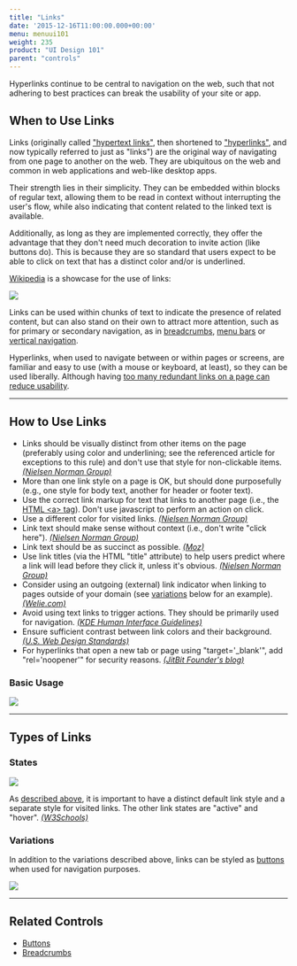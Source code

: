 ```yaml
---
title: "Links"
date: '2015-12-16T11:00:00.000+00:00'
menu: menuui101
weight: 235
product: "UI Design 101"
parent: "controls"
---
```


Hyperlinks continue to be central to navigation on the web, such that not adhering to best practices can break the usability of your site or app. <!--more-->


## When to Use Links

Links (originally called ["hypertext links"](https://www.w3.org/MarkUp/HTMLPlus/htmlplus_14.html), then shortened to ["hyperlinks"](https://www.w3.org/MarkUp/html-spec/html-spec_7.html#SEC7), and now typically referred to just as "links") are the original way of navigating from one page to another on the web. They are ubiquitous on the web and common in web applications and web-like desktop apps.

Their strength lies in their simplicity. They can be embedded within blocks of regular text, allowing them to be read in context without interrupting the user's flow, while also indicating that content related to the linked text is available.

Additionally, as long as they are implemented correctly, they offer the advantage that they don't need much decoration to invite action (like buttons do). This is because they are so standard that users expect to be able to click on text that has a distinct color and/or is underlined.

[Wikipedia](https://en.wikipedia.org/) is a showcase for the use of links:

![](//media.balsamiq.com/img/support/tutorials/ui101/wikipedia-links.png)

Links can be used within chunks of text to indicate the presence of related content, but can also stand on their own to attract more attention, such as for primary or secondary navigation, as in [breadcrumbs](../breadcrumbs/), [menu bars](../menubars/) or [vertical navigation](../verticalnavigation/).

Hyperlinks, when used to navigate between or within pages or screens, are familiar and easy to use (with a mouse or keyboard, at least), so they can be used liberally. Although having [too many redundant links on a page can reduce usability](https://www.nngroup.com/articles/duplicate-links/).

---

## How to Use Links

* Links should be visually distinct from other items on the page (preferably using color and underlining; see the referenced article for exceptions to this rule) and don't use that style for non-clickable items. [*(Nielsen Norman Group)*](https://www.nngroup.com/articles/guidelines-for-visualizing-links/)
* More than one link style on a page is OK, but should done purposefully (e.g., one style for body text, another for header or footer text).
* Use the correct link markup for text that links to another page (i.e., the [HTML &lt;a&gt; tag](https://www.w3schools.com/tags/tag_a.asp)). Don't use javascript to perform an action on click.
* Use a different color for visited links. [*(Nielsen Norman Group)*](https://www.nngroup.com/articles/change-the-color-of-visited-links/)
* Link text should make sense without context (i.e., don't write "click here"). [*(Nielsen Norman Group)*](https://www.nngroup.com/articles/writing-links/)
* Link text should be as succinct as possible. [*(Moz)*](https://moz.com/learn/seo/anchor-text)
* Use link titles (via the HTML "title" attribute) to help users predict where a link will lead before they click it, unless it's obvious. [*(Nielsen Norman Group)*](http://www.nngroup.com/articles/using-link-titles-to-help-users-predict-where-they-are-going/)
* Consider using an outgoing (external) link indicator when linking to pages outside of your domain (see [variations](#variations) below for an example). [*(Welie.com)*](http://www.welie.com/patterns/showPattern.php?patternID=outgoing-links)
* Avoid using text links to trigger actions. They should be primarily used for navigation. [*(KDE Human Interface Guidelines)*](https://community.kde.org/KDE_Visual_Design_Group/HIG/Command_Link)
* Ensure sufficient contrast between link colors and their background. [*(U.S. Web Design Standards)*](https://standards.usa.gov/components/colors/)
* For hyperlinks that open a new tab or page using "target='_blank'", add "rel='noopener'" for security reasons. [*(JitBit Founder's blog)*](https://www.jitbit.com/alexblog/256-targetblank---the-most-underestimated-vulnerability-ever/)


### Basic Usage

![](//media.balsamiq.com/img/support/tutorials/ui101/links.png)

---

## Types of Links

### States

![](//media.balsamiq.com/img/support/tutorials/ui101/links-states.png)

As [described above](#how-to-use-links), it is important to have a distinct default link style and a separate style for visited links. The other link states are "active" and "hover". [*(W3Schools)*](https://www.w3schools.com/css/css_link.asp)


### Variations

In addition to the variations described above, links can be styled as [buttons](../buttons/) when used for navigation purposes.

![](//media.balsamiq.com/img/support/tutorials/ui101/links-variations.png)

---

## Related Controls

* [Buttons](../buttons/)
* [Breadcrumbs](../breadcrumbs/)
